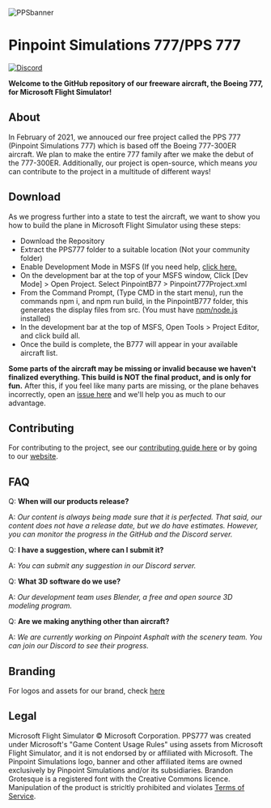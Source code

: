![PPSbanner](https://github.com/PinpointSimulations/pps-branding/blob/main/assets/logos/Pinpoint-Banner.PNG)

# Pinpoint Simulations 777/PPS 777

[![Discord](https://img.shields.io/discord/807148974745714709.svg?label=&logo=discord&logoColor=ffffff&color=7389D8&labelColor=6A7EC2)](https://discord.gg/MdtbBnVK9Y)

**Welcome to the GitHub repository of our freeware aircraft, the Boeing 777, for Microsoft Flight Simulator!**

## About

In February of 2021, we annouced our free project called the PPS 777 (Pinpoint Simulations 777) which is based off the Boeing 777-300ER aircraft. We plan to make the entire 777 family after we make the debut of the 777-300ER. Additionally, our project is open-source, which means *you* can contribute to the project in a multitude of different ways!

## Download

As we progress further into a state to test the aircraft, we want to show you how to build the plane in Microsoft Flight Simulator using these steps:

- Download the Repository
- Extract the PPS777 folder to a suitable location (Not your community folder)
- Enable Development Mode in MSFS (If you need help, [click here.](https://www.youtube.com/watch?v=OLcUhRvRw_U)
- On the development bar at the top of your MSFS window, Click [Dev Mode] > Open Project. Select PinpointB77 > Pinpoint777Project.xml
- From the Command Prompt, (Type CMD in the start menu), run the commands npm i, and npm run build, in the PinpointB777 folder, this generates the display files from src. (You must have [npm/node.js](https://nodejs.org/) installed)
- In the development bar at the top of MSFS, Open Tools > Project Editor, and click build all.
- Once the build is complete, the B777 will appear in your available aircraft list.

**Some parts of the aircraft may be missing or invalid because we haven't finalized everything. This build is NOT the final product, and is only for fun.**
After this, if you feel like many parts are missing, or the plane behaves incorrectly, open an [issue here](https://github.com/Pinpoint-Simulations/PPS777/issues) and we'll help you as much to our advantage.

## Contributing

For contributing to the project, see our [contributing guide here](https://github.com/Pinpoint-Simulations/PPS777/blob/master/.github/Contributing.md) or by going to our [website](https://pinpointsimulations.net/pull_requests.html).

## FAQ

Q: **When will our products release?**

A: *Our content is always being made sure that it is perfected. That said, our content does not have a release date, but we do have estimates. However, you can monitor the progress in the GitHub and the Discord server.*

Q: **I have a suggestion, where can I submit it?**

A: *You can submit any suggestion in our Discord server.*

Q: **What 3D software do we use?**

A: *Our development team uses Blender, a free and open source 3D modeling program.*

Q: **Are we making anything other than aircraft?**

A: *We are currently working on Pinpoint Asphalt with the scenery team. You can join our Discord to see their progress.*

## Branding

For logos and assets for our brand, check [here](https://github.com/PinpointSimulations/pps-branding)

## Legal

Microsoft Flight Simulator © Microsoft Corporation. PPS777 was created under Microsoft's "Game Content Usage Rules" using assets from Microsoft Flight Simulator, and it is not endorsed by or affiliated with Microsoft. The Pinpoint Simulations logo, banner and other affiliated items are owned exclusively by Pinpoint Simulations and/or its subsidiaries. Brandon Grotesque is a registered font with the Creative Commons licence. Manipulation of the product is stricltly prohibited and violates [Terms of Service](https://pinpointsimulations.net/tos.html). 



